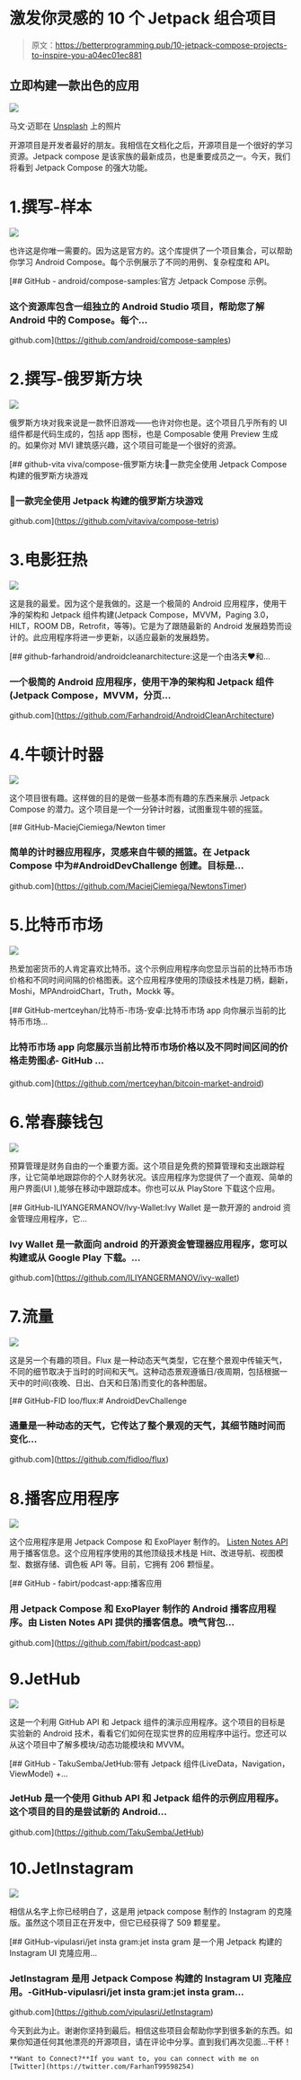 # 激发你灵感的 10 个 Jetpack 组合项目

> 原文：<https://betterprogramming.pub/10-jetpack-compose-projects-to-inspire-you-a04ec01ec881>

## 立即构建一款出色的应用

![](img/7c5d948c7c2bc02027368a8fc3acbc85.png)

马文·迈耶在 [Unsplash](https://unsplash.com?utm_source=medium&utm_medium=referral) 上的照片

开源项目是开发者最好的朋友。我相信在文档化之后，开源项目是一个很好的学习资源。Jetpack compose 是该家族的最新成员，也是重要成员之一。今天，我们将看到 Jetpack Compose 的强大功能。

# 1.撰写-样本

![](img/a91e694a062f7287542bfe30712bce37.png)

也许这是你唯一需要的。因为这是官方的。这个库提供了一个项目集合，可以帮助你学习 Android Compose。每个示例展示了不同的用例、复杂程度和 API。

[](https://github.com/android/compose-samples) [## GitHub - android/compose-samples:官方 Jetpack Compose 示例。

### 这个资源库包含一组独立的 Android Studio 项目，帮助您了解 Android 中的 Compose。每个…

github.com](https://github.com/android/compose-samples) 

# 2.撰写-俄罗斯方块

![](img/c1b34d254ecc3bb28cca9c95a2d98599.png)

俄罗斯方块对我来说是一款怀旧游戏——也许对你也是。这个项目几乎所有的 UI 组件都是代码生成的，包括 app 图标，也是 Composable 使用 Preview 生成的。如果你对 MVI 建筑感兴趣，这个项目可能是一个很好的资源。

[](https://github.com/vitaviva/compose-tetris) [## github-vita viva/compose-俄罗斯方块:🧱一款完全使用 Jetpack Compose 构建的俄罗斯方块游戏

### 🧱一款完全使用 Jetpack 构建的俄罗斯方块游戏

github.com](https://github.com/vitaviva/compose-tetris) 

# 3.电影狂热

![](img/859fc4e530c4b1e26c0cb353c47cbca1.png)

这是我的最爱。因为这个是我做的。这是一个极简的 Android 应用程序，使用干净的架构和 Jetpack 组件构建(Jetpack Compose，MVVM，Paging 3.0，HILT，ROOM DB，Retrofit，等等)。它是为了跟随最新的 Android 发展趋势而设计的。此应用程序将进一步更新，以适应最新的发展趋势。

[](https://github.com/Farhandroid/AndroidCleanArchitecture) [## github-farhandroid/androidcleanarchitecture:这是一个由洛夫❤️和…

### 一个极简的 Android 应用程序，使用干净的架构和 Jetpack 组件(Jetpack Compose，MVVM，分页…

github.com](https://github.com/Farhandroid/AndroidCleanArchitecture) 

# 4.牛顿计时器

![](img/8429f0ac78c3fe43d1bec2b2cd26ce07.png)

这个项目很有趣。这样做的目的是做一些基本而有趣的东西来展示 Jetpack Compose 的潜力。这个项目是一个一分钟计时器，试图重现牛顿的摇篮。

[](https://github.com/MaciejCiemiega/NewtonsTimer) [## GitHub-MaciejCiemiega/Newton timer

### 简单的计时器应用程序，灵感来自牛顿的摇篮。在 Jetpack Compose 中为#AndroidDevChallenge 创建。目标是…

github.com](https://github.com/MaciejCiemiega/NewtonsTimer) 

# 5.比特币市场

![](img/53a9b20535e41ce5f1e19da0c7611bb4.png)

热爱加密货币的人肯定喜欢比特币。这个示例应用程序向您显示当前的比特币市场价格和不同时间间隔的价格图表。这个应用程序使用的顶级技术栈是刀柄，翻新，Moshi，MPAndroidChart，Truth，Mockk 等。

[](https://github.com/mertceyhan/bitcoin-market-android) [## GitHub-mertceyhan/比特币-市场-安卓:比特币市场 app 向你展示当前的比特币市场…

### 比特币市场 app 向您展示当前比特币市场价格以及不同时间区间的价格走势图💰- GitHub …

github.com](https://github.com/mertceyhan/bitcoin-market-android) 

# 6.常春藤钱包

![](img/2c274ad07aecdacaca69e2b767048c97.png)

预算管理是财务自由的一个重要方面。这个项目是免费的预算管理和支出跟踪程序，让它简单地跟踪你的个人财务状况。该应用程序为您提供了一个直观、简单的用户界面(UI ),能够在移动中跟踪成本。你也可以从 PlayStore 下载这个应用。

[](https://github.com/ILIYANGERMANOV/ivy-wallet) [## GitHub-ILIYANGERMANOV/Ivy-Wallet:Ivy Wallet 是一款开源的 android 资金管理应用程序，它…

### Ivy Wallet 是一款面向 android 的开源资金管理器应用程序，您可以构建或从 Google Play 下载。…

github.com](https://github.com/ILIYANGERMANOV/ivy-wallet) 

# 7.流量

![](img/e8fb77c9de9634afc1445d306bac2a07.png)

这是另一个有趣的项目。Flux 是一种动态天气类型，它在整个景观中传输天气，不同的细节取决于当时的时间和天气。这种动态景观遵循日/夜周期，包括根据一天中的时间(夜晚、日出、白天和日落)而变化的各种图层。

[](https://github.com/fidloo/flux) [## GitHub-FID loo/flux:# AndroidDevChallenge

### 通量是一种动态的天气，它传达了整个景观的天气，其细节随时间而变化…

github.com](https://github.com/fidloo/flux) 

# 8.播客应用程序

![](img/46e9c75c3a1cdb26df9837584f9a5abd.png)

这个应用程序是用 Jetpack Compose 和 ExoPlayer 制作的。 [Listen Notes API](https://www.listennotes.com/) 用于播客信息。这个应用程序使用的其他顶级技术栈是 Hilt、改进导航、视图模型、数据存储、调色板 API 等。目前，它拥有 206 颗恒星。

[](https://github.com/fabirt/podcast-app) [## GitHub - fabirt/podcast-app:播客应用

### 用 Jetpack Compose 和 ExoPlayer 制作的 Android 播客应用程序。由 Listen Notes API 提供的播客信息。喷气背包…

github.com](https://github.com/fabirt/podcast-app) 

# 9.JetHub

![](img/caab3720abb253a1540abb3ff5c02176.png)

这是一个利用 GitHub API 和 Jetpack 组件的演示应用程序。这个项目的目标是实验新的 Android 技术，看看它们如何在现实世界的应用程序中运行。您还可以从这个项目中了解多模块/动态功能模块和 MVVM。

[](https://github.com/TakuSemba/JetHub) [## GitHub - TakuSemba/JetHub:带有 Jetpack 组件(LiveData，Navigation，ViewModel) +…

### JetHub 是一个使用 Github API 和 Jetpack 组件的示例应用程序。这个项目的目的是尝试新的 Android…

github.com](https://github.com/TakuSemba/JetHub) 

# 10.JetInstagram

![](img/501ba494fdf846fc1720f8ca1718187f.png)

相信从名字上你已经明白了，这是用 jetpack compose 制作的 Instagram 的克隆版。虽然这个项目正在开发中，但它已经获得了 509 颗星星。

[](https://github.com/vipulasri/JetInstagram) [## GitHub-vipulasri/jet insta gram:jet insta gram 是一个用 Jetpack 构建的 Instagram UI 克隆应用…

### JetInstagram 是用 Jetpack Compose 构建的 Instagram UI 克隆应用。-GitHub-vipulasri/jet insta gram:jet insta gram…

github.com](https://github.com/vipulasri/JetInstagram) 

今天到此为止。谢谢你坚持到最后。相信这些项目会帮助你学到很多新的东西。如果你知道任何其他漂亮的开源项目，请在评论中分享。直到我们再次见面…干杯！

```
**Want to Connect?**If you want to, you can connect with me on [Twitter](https://twitter.com/FarhanT99598254)
```